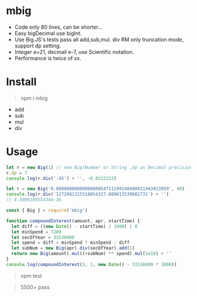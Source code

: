 # mbig

- Code only 80 lines, can be shorter...
- Easy bigDecimal use bigInt.
- Use Big.JS's tests pass all add,sub,mul. div RM only truncation mode, support dp setting.
- Integer e+21, decmail e-7, use Scientific notation.
- Performance is twice of xx.

# Install

> npm i mbig

- add
- sub
- mul
- div

# Usage

```javascript
let r = new Big(1) // new Big(Number or String ,dp as Decimal precision)
r.dp = 7
console.log(r.div('-45') + '', -0.0222222)
```

```javascript
let r = new Big('0.0000000000000000054711199148498021943923959', 48)
console.log(r.div('1272081315518854327.889613539682731') + '')
// 4.300919955434e-36
```

```javascript
const { Big } = require('mbig')

function compoundInterest(amount, apr, startTime) {
  let diff = ((new Date() - startTime) / 1000) | 0
  let minSpend = 7200
  let secOfYear = 31536000
  let spend = diff < minSpend ? minSpend : diff
  let subNum = new Big(apr).div(secOfYear).add(1)
  return new Big(amount).mul((+subNum) ** spend).mul(1e18) + ''
}
console.log(compoundInterest(1, 1, new Date() - 31536000 * 1000))
```

> npm test

> 5500+ pass
